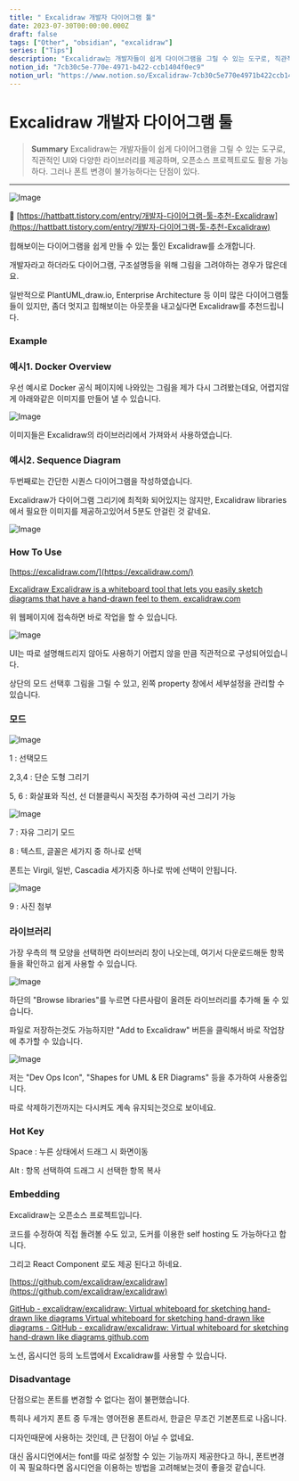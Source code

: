 ```yaml
---
title: " Excalidraw 개발자 다이어그램 툴"
date: 2023-07-30T00:00:00.000Z
draft: false
tags: ["Other", "obsidian", "excalidraw"]
series: ["Tips"]
description: "Excalidraw는 개발자들이 쉽게 다이어그램을 그릴 수 있는 도구로, 직관적인 UI와 다양한 라이브러리를 제공하며, 오픈소스 프로젝트로도 활용 가능하다. 그러나 폰트 변경이 불가능하다는 단점이 있다."
notion_id: "7cb30c5e-770e-4971-b422-ccb1404f0ec9"
notion_url: "https://www.notion.so/Excalidraw-7cb30c5e770e4971b422ccb1404f0ec9"
---
```


#  Excalidraw 개발자 다이어그램 툴

> **Summary**
> Excalidraw는 개발자들이 쉽게 다이어그램을 그릴 수 있는 도구로, 직관적인 UI와 다양한 라이브러리를 제공하며, 오픈소스 프로젝트로도 활용 가능하다. 그러나 폰트 변경이 불가능하다는 단점이 있다.

---

![Image](image_2685b0724853.png)

🔗 [https://hattbatt.tistory.com/entry/개발자-다이어그램-툴-추천-Excalidraw](https://hattbatt.tistory.com/entry/개발자-다이어그램-툴-추천-Excalidraw)


힙해보이는 다이어그램을 쉽게 만들 수 있는 툴인 Excalidraw를 소개합니다.

개발자라고 하더라도 다이어그램, 구조설명등을 위해 그림을 그려야하는 경우가 많은데요.

일반적으로 PlantUML,draw.io, Enterprise Architecture 등 이미 많은 다이어그램툴들이 있지만, 좀더 멋지고 힙해보이는 아웃풋을 내고싶다면 Excalidraw를 추천드립니다.

### Example

### 예시1. Docker Overview

우선 예시로 Docker 공식 페이지에 나와있는 그림을 제가 다시 그려봤는데요, 어렵지않게 아래와같은 이미지를 만들어 낼 수 있습니다.

![Image](image_1b18779d24a1.png)

이미지들은 Excalidraw의 라이브러리에서 가져와서 사용하였습니다.

### 예시2. Sequence Diagram

두번째로는 간단한 시퀀스 다이어그램을 작성하였습니다.

Excalidraw가 다이어그램 그리기에 최적화 되어있지는 않지만, Excalidraw libraries에서 필요한 이미지를 제공하고있어서 5분도 안걸린 것 같네요.

![Image](image_2ec8bb28e650.png)

### How To Use

[https://excalidraw.com/](https://excalidraw.com/)

[Excalidraw](https://excalidraw.com/)[
](https://excalidraw.com/)[Excalidraw is a whiteboard tool that lets you easily sketch diagrams that have a hand-drawn feel to them.](https://excalidraw.com/)[
](https://excalidraw.com/)[excalidraw.com](https://excalidraw.com/)

위 웹페이지에 접속하면 바로 작업을 할 수 있습니다.

![Image](image_af1f87c30d9c.png)

UI는 따로 설명해드리지 않아도 사용하기 어렵지 않을 만큼 직관적으로 구성되어있습니다.

상단의 모드 선택후 그림을 그릴 수 있고, 왼쪽 property 창에서 세부설정을 관리할 수 있습니다.

### **모드**

![Image](image_b719e460d80f.png)

1 : 선택모드

2,3,4 : 단순 도형 그리기

5, 6 : 화살표와 직선, 선 더블클릭시 꼭짓점 추가하여 곡선 그리기 가능

![Image](image_c8d7322579b2.png)

7 : 자유 그리기 모드

8 : 텍스트, 글꼴은 세가지 중 하나로 선택

폰트는 Virgil, 일반, Cascadia 세가지중 하나로 밖에 선택이 안됩니다.

![Image](image_c6cc92003207.png)

9 : 사진 첨부

### **라이브러리**

가장 우측의 책 모양을 선택하면 라이브러리 창이 나오는데, 여기서 다운로드해둔 항목들을 확인하고 쉽게 사용할 수 있습니다.

![Image](image_149586b7129c.png)

하단의 "Browse libraries"를 누르면 다른사람이 올려둔 라이브러리를 추가해 둘 수 있습니다.

파일로 저장하는것도 가능하지만 "Add to Excalidraw" 버튼을 클릭해서 바로 작업창에 추가할 수 있습니다.

![Image](image_7653760e6b4f.png)

저는 "Dev Ops Icon", "Shapes for UML & ER Diagrams" 등을 추가하여 사용중입니다.

따로 삭제하기전까지는 다시켜도 계속 유지되는것으로 보이네요.

### **Hot Key**

Space : 누른 상태에서 드래그 시 화면이동

Alt : 항목 선택하여 드래그 시 선택한 항목 복사

### Embedding

Excalidraw는 오픈소스 프로젝트입니다.

코드를 수정하여 직접 돌려볼 수도 있고, 도커를 이용한 self hosting 도 가능하다고 합니다.

그리고 React Component 로도 제공 된다고 하네요.

[https://github.com/excalidraw/excalidraw](https://github.com/excalidraw/excalidraw)

[GitHub - excalidraw/excalidraw: Virtual whiteboard for sketching hand-drawn like diagrams](https://github.com/excalidraw/excalidraw)[
](https://github.com/excalidraw/excalidraw)[Virtual whiteboard for sketching hand-drawn like diagrams - GitHub - excalidraw/excalidraw: Virtual whiteboard for sketching hand-drawn like diagrams](https://github.com/excalidraw/excalidraw)[
](https://github.com/excalidraw/excalidraw)[github.com](https://github.com/excalidraw/excalidraw)

노션, 옵시디언 등의 노트앱에서 Excalidraw를 사용할 수 있습니다.

### Disadvantage

단점으로는 폰트를 변경할 수 없다는 점이 불편했습니다.

특히나 세가지 폰트 중 두개는 영어전용 폰트라서, 한글은 무조건 기본폰트로 나옵니다.

디자인때문에 사용하는 것인데, 큰 단점이 아닐 수 없네요.

대신 옵시디언에서는 font를 따로 설정할 수 있는 기능까지 제공한다고 하니, 폰트변경이 꼭 필요하다면 옵시디언을 이용하는 방법을 고려해보는것이 좋을것 같습니다.

